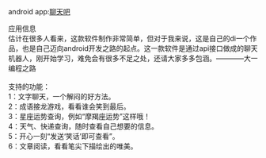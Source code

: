 android app:<a href="http://android.app.qq.com/myapp/detail.htm?apkName=com.example.uibestpractice">聊天吧</a>

<div class="det-intro-tit">应用信息</div>
估计在很多人看来，这款软件制作非常简单，但对于我来说，这是自己的di一个作品，也是自己迈向android开发之路的起点。这一款软件是通过api接口做成的聊天机器人，刚开始学习，难免会有很多不足之处，还请大家多多包涵。————大一编程之路
</br></br>支持的功能：
</br>1：文字聊天，一个解闷的好方法。
</br>2：成语接龙游戏，看看谁会笑到最后。
</br>3：星座运势查询，例如“摩羯座运势”这样哦！
</br>4：天气、快递查询，随时查看自己想要的信息。
</br>5：开心一刻“发送‘笑话’即可查看”。
</br>6：文章阅读，看看笔尖下描绘出的唯美。


